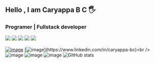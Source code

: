 ## Hello , I am Caryappa B C :raised_hand_with_fingers_splayed: 
### Programer | Fullstack developer
![](https://img.shields.io/badge/-ReactJS-informational?style=flat&color=2bbc8a)
![](https://img.shields.io/badge/-NodeJs-informational?style=flat&color=2bbc8a)
![](https://img.shields.io/badge/-MongoDB-informational?style=flat&color=2bbc8a)
![](https://img.shields.io/badge/-express-informational?style=flat&color=2bbc8a)
![](https://img.shields.io/badge/-SCSS-informational?style=flat&color=2bbc8a)<br /><br />
[![image](https://img.shields.io/badge/Gmail-D14836?style=for-the-badge&logo=gmail&logoColor=white)](mailto:caryappa.cari@gmail.com)
[![image](https://img.shields.io/badge/LinkedIn-0077B5?style=for-the-badge&logo=linkedin&logoColor=white")](https://www.linkedin.com/in/caryappa-bc)<br />
![image](https://github-profile-summary-cards.vercel.app/api/cards/profile-details?username=caryappabc&theme=vue)
![image](https://github-readme-stats.vercel.app/api/top-langs/?username=caryappabc)
![image](https://github-readme-streak-stats.herokuapp.com/?user=caryappabc)
![GitHub stats](https://github-readme-stats.vercel.app/api?username=caryappabc&show_icons=true&theme=dark)
